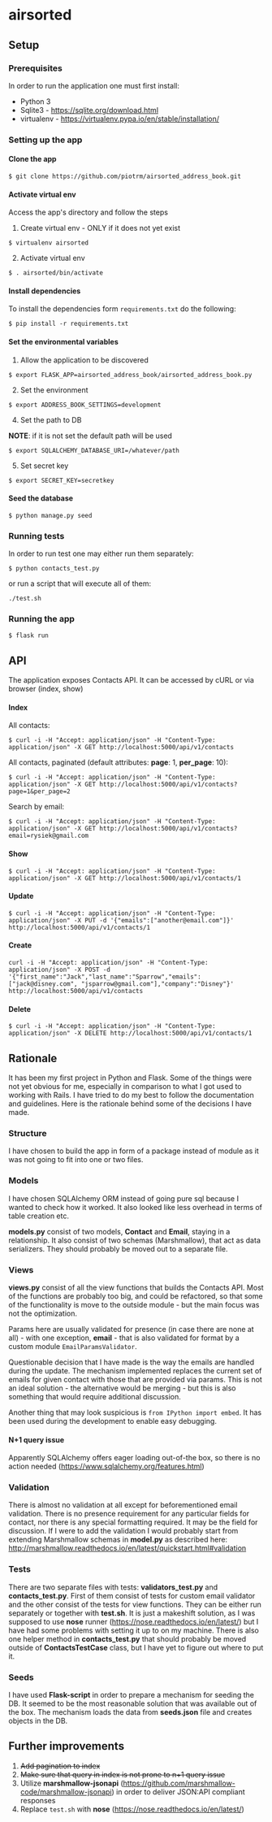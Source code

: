 # airsorted

## Setup
### Prerequisites
In order to run the application one must first install:
* Python 3
* Sqlite3 - https://sqlite.org/download.html
* virtualenv - https://virtualenv.pypa.io/en/stable/installation/

### Setting up the app
#### Clone the app
```
$ git clone https://github.com/piotrm/airsorted_address_book.git
```
#### Activate virtual env
Access the app's directory and follow the steps

1. Create virtual env - ONLY if it does not yet exist
```
$ virtualenv airsorted
```
2. Activate virtual env
```
$ . airsorted/bin/activate
```

#### Install dependencies
To install the dependencies form `requirements.txt` do the following:
```
$ pip install -r requirements.txt
```

#### Set the environmental variables
1. Allow the application to be discovered
```
$ export FLASK_APP=airsorted_address_book/airsorted_address_book.py
```
2. Set the environment
```
$ export ADDRESS_BOOK_SETTINGS=development
```
4. Set the path to DB

__NOTE__: if it is not set the default path will be used
```
$ export SQLALCHEMY_DATABASE_URI=/whatever/path
```

5. Set secret key
```
$ export SECRET_KEY=secretkey
```

#### Seed the database
```
$ python manage.py seed
```

### Running tests
In order to run test one may either run them separately:
```
$ python contacts_test.py
```
or run a script that will execute all of them:
```
./test.sh
```

### Running the app
```
$ flask run
```

## API
The application exposes Contacts API. It can be accessed by cURL or via browser (index, show)

#### Index
All contacts:
```
$ curl -i -H "Accept: application/json" -H "Content-Type: application/json" -X GET http://localhost:5000/api/v1/contacts
```
All contacts, paginated (default attributes: __page__: 1, __per_page__: 10):
```
$ curl -i -H "Accept: application/json" -H "Content-Type: application/json" -X GET http://localhost:5000/api/v1/contacts?page=1&per_page=2
```
Search by email:
```
$ curl -i -H "Accept: application/json" -H "Content-Type: application/json" -X GET http://localhost:5000/api/v1/contacts?email=rysiek@gmail.com
```

#### Show
```
$ curl -i -H "Accept: application/json" -H "Content-Type: application/json" -X GET http://localhost:5000/api/v1/contacts/1
```

#### Update
```
$ curl -i -H "Accept: application/json" -H "Content-Type: application/json" -X PUT -d '{"emails":["another@email.com"]}' http://localhost:5000/api/v1/contacts/1
```
#### Create
```
curl -i -H "Accept: application/json" -H "Content-Type: application/json" -X POST -d '{"first_name":"Jack","last_name":"Sparrow","emails":["jack@disney.com", "jsparrow@gmail.com"],"company":"Disney"}' http://localhost:5000/api/v1/contacts
```
#### Delete
```
$ curl -i -H "Accept: application/json" -H "Content-Type: application/json" -X DELETE http://localhost:5000/api/v1/contacts/1
```

## Rationale
It has been my first project in Python and Flask. Some of the things were not yet obvious for me, especially in comparison to what I got used to working with Rails. I have tried to do my best to follow the documentation and guidelines. Here is the rationale behind some of the decisions I have made.

### Structure
I have chosen to build the app in form of a package instead of module as it was not going to fit into one or two files.

### Models
I have chosen SQLAlchemy ORM instead of going pure sql because I wanted to check how it worked. It also looked like less overhead in terms of table creation etc.

__models.py__ consist of two models, __Contact__ and __Email__, staying in a relationship. It also consist of two schemas (Marshmallow), that act as data serializers. They should probably be moved out to a separate file.

### Views
__views.py__ consist of all the view functions that builds the Contacts API. Most of the functions are probably too big, and could be refactored, so that some of the functionality is move to the outside module - but the main focus was not the optimization.

Params here are usually validated for presence (in case there are none at all) - with one exception, __email__ - that is also validated for format by a custom module `EmailParamsValidator`.

Questionable decision that I have made is the way the emails are handled during the update. The mechanism implemented replaces the current set of emails for given contact with those that are provided via params. This is not an ideal solution - the alternative would be merging - but this is also something that would require additional discussion.

Another thing that may look suspicious is `from IPython import embed`. It has been used during the development to enable easy debugging.

#### N+1 query issue
Apparently SQLAlchemy offers eager loading out-of-the box, so there is no action needed (https://www.sqlalchemy.org/features.html)

### Validation
There is almost no validation at all except for beforementioned email validation. There is no presence requirement for any particular fields for contact, nor there is any special formatting required. It may be the field for discussion. If I were to add the validation I would probably start from extending Marshmallow schemas in __model.py__ as described here: http://marshmallow.readthedocs.io/en/latest/quickstart.html#validation

### Tests
There are two separate files with tests: __validators_test.py__ and __contacts_test.py__. First of them consist of tests for custom email validator and the other consist of the tests for view functions. They can be either run separately or together with __test.sh__. It is just a makeshift solution, as I was supposed to use __nose__ runner (https://nose.readthedocs.io/en/latest/) but I have had some problems with setting it up to on my machine. There is also one helper method in __contacts_test.py__ that should probably be moved outside of __ContactsTestCase__ class, but I have yet to figure out where to put it.

### Seeds
I have used __Flask-script__ in order to prepare a mechanism for seeding the DB. It seemed to be the most reasonable solution that was available out of the box. The mechanism loads the data from __seeds.json__ file and creates objects in the DB.

## Further improvements
1. ~~Add pagination to index~~
2. ~~Make sure that query in index is not prone to n+1 query issue~~
3. Utilize __marshmallow-jsonapi__ (https://github.com/marshmallow-code/marshmallow-jsonapi) in order to deliver JSON:API compliant responses
4. Replace `test.sh` with __nose__ (https://nose.readthedocs.io/en/latest/)
